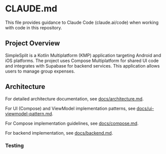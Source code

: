 # CLAUDE.md

This file provides guidance to Claude Code (claude.ai/code) when working with code in this repository.

## Project Overview

SimpleSplit is a Kotlin Multiplatform (KMP) application targeting Android and iOS platforms. 
The project uses Compose Multiplatform for shared UI code and integrates with Supabase for backend services.
This application allows users to manage group expenses.

## Architecture

For detailed architecture documentation, see [docs/architecture.md](docs/architecture.md).

For UI (Compose) and ViewModel implementation patterns, see [docs/ui-viewmodel-pattern.md](docs/ui-viewmodel-pattern.md).

For Compose implementation guidelines, see [docs/compose.md](docs/compose.md).

For backend implementation, see [docs/backend.md](docs/backend.md).

### Testing